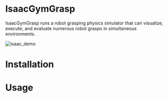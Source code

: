 # IsaacGymGrasp
IsaacGymGrasp runs a robot grasping physics simulator that can visualize, execute, and evaluate numerous robot grasps in simultaneous environments.


![isaac_demo](https://user-images.githubusercontent.com/47981615/224977728-4952720e-0fb7-470e-836f-8861064573ab.gif)


# Installation

# Usage



